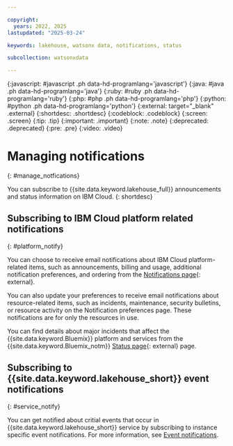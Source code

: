 ```yaml
---

copyright:
  years: 2022, 2025
lastupdated: "2025-03-24"

keywords: lakehouse, watsonx data, notifications, status

subcollection: watsonxdata

---
```


{:javascript: #javascript .ph data-hd-programlang='javascript'}
{:java: #java .ph data-hd-programlang='java'}
{:ruby: #ruby .ph data-hd-programlang='ruby'}
{:php: #php .ph data-hd-programlang='php'}
{:python: #python .ph data-hd-programlang='python'}
{:external: target="_blank" .external}
{:shortdesc: .shortdesc}
{:codeblock: .codeblock}
{:screen: .screen}
{:tip: .tip}
{:important: .important}
{:note: .note}
{:deprecated: .deprecated}
{:pre: .pre}
{:video: .video}


# Managing notifications
{: #manage_notfications}

You can subscribe to {{site.data.keyword.lakehouse_full}} announcements and status information on IBM Cloud.
{: shortdesc}

## Subscribing to IBM Cloud platform related notifications
{: #platform_notify}

You can choose to receive email notifications about IBM Cloud platform-related items, such as announcements, billing and usage, additional notification preferences, and ordering from the [Notifications page](/notifications){: external}.

You can also update your preferences to receive email notifications about resource-related items, such as incidents, maintenance, security bulletins, or resource activity on the Notification preferences page. These notifications are for only the resources in use.

You can find details about major incidents that affect the {{site.data.keyword.Bluemix}} platform and services from the  {{site.data.keyword.Bluemix_notm}} [Status page](/status){: external} page.

## Subscribing to {{site.data.keyword.lakehouse_short}} event notifications
{: #service_notify}

You can get notified about critial events that occur in {{site.data.keyword.lakehouse_short}} service by subscribing to instance specific event notifications. For more information, see [Event notifications](/docs/watsonxdata?topic=watsonxdata-event-notifications-events).
